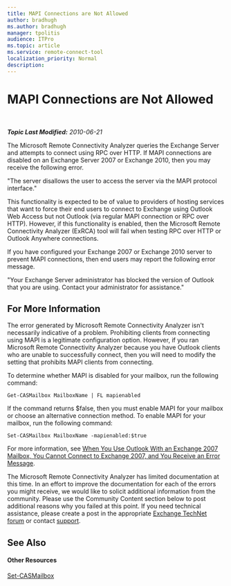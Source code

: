```yaml
---
title: MAPI Connections are Not Allowed
author: bradhugh
ms.author: bradhugh
manager: tpolitis
audience: ITPro 
ms.topic: article 
ms.service: remote-connect-tool
localization_priority: Normal
description: 
---
```


<div data-xmlns="https://www.w3.org/1999/xhtml">

<div class="topic" data-xmlns="https://www.w3.org/1999/xhtml" data-msxsl="urn:schemas-microsoft-com:xslt" data-cs="https://msdn.microsoft.com/">

<div data-asp="https://msdn2.microsoft.com/asp">

# MAPI Connections are Not Allowed

</div>

<div id="mainSection">

<div id="mainBody">

<span> </span>

_**Topic Last Modified:** 2010-06-21_

The Microsoft Remote Connectivity Analyzer queries the Exchange Server and attempts to connect using RPC over HTTP. If MAPI connections are disabled on an Exchange Server 2007 or Exchange 2010, then you may receive the following error.

"The server disallows the user to access the server via the MAPI protocol interface."

This functionality is expected to be of value to providers of hosting services that want to force their end users to connect to Exchange using Outlook Web Access but not Outlook (via regular MAPI connection or RPC over HTTP). However, if this functionality is enabled, then the Microsoft Remote Connectivity Analyzer (ExRCA) tool will fail when testing RPC over HTTP or Outlook Anywhere connections.

If you have configured your Exchange 2007 or Exchange 2010 server to prevent MAPI connections, then end users may report the following error message.

"Your Exchange Server administrator has blocked the version of Outlook that you are using. Contact your administrator for assistance."

<div>

## For More Information

The error generated by Microsoft Remote Connectivity Analyzer isn't necessarily indicative of a problem. Prohibiting clients from connecting using MAPI is a legitimate configuration option. However, if you ran Microsoft Remote Connectivity Analyzer because you have Outlook clients who are unable to successfully connect, then you will need to modify the setting that prohibits MAPI clients from connecting.

To determine whether MAPI is disabled for your mailbox, run the following command:

    Get-CASMailbox MailboxName | FL mapienabled

If the command returns $false, then you must enable MAPI for your mailbox or choose an alternative connection method. To enable MAPI for your mailbox, run the following command:

    Set-CASMailbox MailboxName -mapienabled:$true

For more information, see [When You Use Outlook With an Exchange 2007 Mailbox, You Cannot Connect to Exchange 2007, and You Receive an Error Message](https://go.microsoft.com/fwlink/?linkid=100100).

The Microsoft Remote Connectivity Analyzer has limited documentation at this time. In an effort to improve the documentation for each of the errors you might receive, we would like to solicit additional information from the community. Please use the Community Content section below to post additional reasons why you failed at this point. If you need technical assistance, please create a post in the appropriate [Exchange TechNet forum](https://go.microsoft.com/fwlink/?linkid=73420) or contact [support](https://go.microsoft.com/fwlink/?linkid=8158).

</div>

<div>

## See Also

#### Other Resources

[Set-CASMailbox](https://technet.microsoft.com/library/bb125264.aspx)  
  

</div>

</div>

<span> </span>

</div>

</div>

</div>

